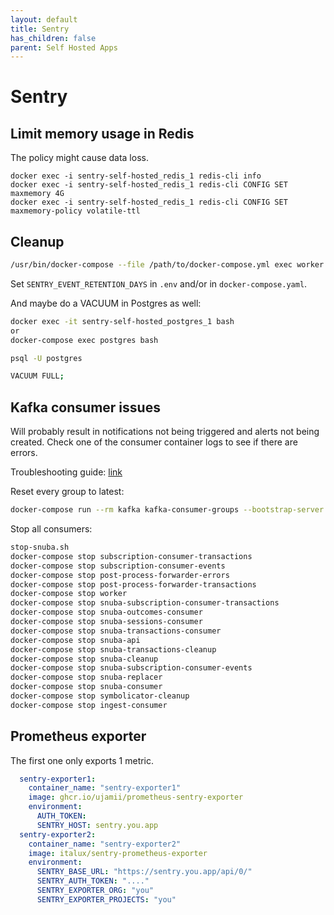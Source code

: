 ```yaml
---
layout: default
title: Sentry
has_children: false
parent: Self Hosted Apps
---
```


# Sentry

## Limit memory usage in Redis

The policy might cause data loss.

```
docker exec -i sentry-self-hosted_redis_1 redis-cli info
docker exec -i sentry-self-hosted_redis_1 redis-cli CONFIG SET maxmemory 4G
docker exec -i sentry-self-hosted_redis_1 redis-cli CONFIG SET maxmemory-policy volatile-ttl
```

## Cleanup

```bash
/usr/bin/docker-compose --file /path/to/docker-compose.yml exec worker sentry cleanup --days 30
```

Set `SENTRY_EVENT_RETENTION_DAYS` in `.env` and/or in `docker-compose.yaml`.

And maybe do a VACUUM in Postgres as well:

```bash
docker exec -it sentry-self-hosted_postgres_1 bash
or
docker-compose exec postgres bash

psql -U postgres

VACUUM FULL;
```

## Kafka consumer issues

Will probably result in notifications not being triggered and alerts not being created. Check one of the consumer container logs to see if there are errors.

Troubleshooting guide: [link](https://github.com/getsentry/develop/blob/master/src/docs/self-hosted/troubleshooting.mdx)

Reset every group to latest:

```bash
docker-compose run --rm kafka kafka-consumer-groups --bootstrap-server kafka:9092 --all-groups --all-topics --reset-offsets --to-latest --execute
```

Stop all consumers:

```bash
stop-snuba.sh
docker-compose stop subscription-consumer-transactions
docker-compose stop subscription-consumer-events
docker-compose stop post-process-forwarder-errors
docker-compose stop post-process-forwarder-transactions
docker-compose stop worker
docker-compose stop snuba-subscription-consumer-transactions
docker-compose stop snuba-outcomes-consumer
docker-compose stop snuba-sessions-consumer
docker-compose stop snuba-transactions-consumer
docker-compose stop snuba-api
docker-compose stop snuba-transactions-cleanup
docker-compose stop snuba-cleanup
docker-compose stop snuba-subscription-consumer-events
docker-compose stop snuba-replacer
docker-compose stop snuba-consumer
docker-compose stop symbolicator-cleanup
docker-compose stop ingest-consumer
```

## Prometheus exporter

The first one only exports 1 metric.

```yaml
  sentry-exporter1:
    container_name: "sentry-exporter1"
    image: ghcr.io/ujamii/prometheus-sentry-exporter
    environment:
      AUTH_TOKEN:
      SENTRY_HOST: sentry.you.app
  sentry-exporter2:
    container_name: "sentry-exporter2"
    image: italux/sentry-prometheus-exporter
    environment:
      SENTRY_BASE_URL: "https://sentry.you.app/api/0/"
      SENTRY_AUTH_TOKEN: "...."
      SENTRY_EXPORTER_ORG: "you"
      SENTRY_EXPORTER_PROJECTS: "you"
```
